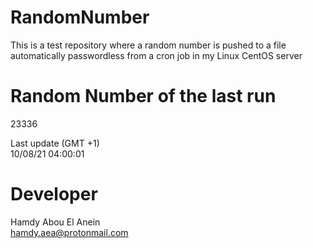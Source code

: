 # RandomNumber    
This is a test repository where a random number is pushed to a file automatically passwordless from a cron job in my Linux CentOS server    
# Random Number of the last run   
23336
      
Last update (GMT +1)    
10/08/21 04:00:01
# Developer    
Hamdy Abou El Anein   
hamdy.aea@protonmail.com
